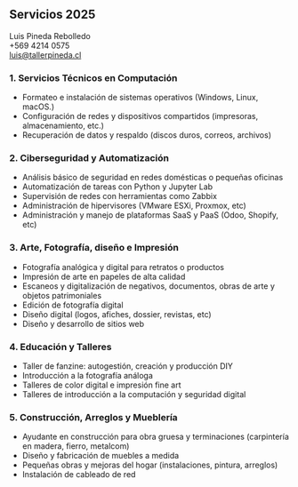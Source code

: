 <!--
**luispinedare/luispinedare** is a ✨ _special_ ✨ repository because its `README.md` (this file) appears on your GitHub profile.

Here are some ideas to get you started:

- 🔭 I’m currently working on ...
- 🌱 I’m currently learning ...
- 👯 I’m looking to collaborate on ...
- 🤔 I’m looking for help with ...
- 💬 Ask me about ...
- 📫 How to reach me: ...
- 😄 Pronouns: ...
- ⚡ Fun fact: ...
-->

## Servicios 2025
Luis Pineda Rebolledo<br/>
+569 4214 0575<br/>
luis@tallerpineda.cl

### 1. Servicios Técnicos en Computación
-	Formateo e instalación de sistemas operativos (Windows, Linux, macOS.)
-	Configuración de redes y dispositivos compartidos (impresoras, almacenamiento, etc.)
-	Recuperación de datos y respaldo (discos duros, correos, archivos)

### 2. Ciberseguridad y Automatización
-	Análisis básico de seguridad en redes domésticas o pequeñas oficinas
-	Automatización de tareas con Python y Jupyter Lab
-	Supervisión de redes con herramientas como Zabbix 
-	Administración de hipervisores (VMware ESXi, Proxmox, etc)
-	Administración y manejo de plataformas SaaS y PaaS (Odoo, Shopify, etc)

### 3. Arte, Fotografía, diseño e Impresión
-	Fotografía analógica y digital para retratos o productos
-	Impresión de arte en papeles de alta calidad
-	Escaneos y digitalización de negativos, documentos, obras de arte y objetos patrimoniales
-	Edición de fotografía digital
-	Diseño digital (logos, afiches, dossier, revistas, etc)
-	Diseño y desarrollo de sitios web

### 4. Educación y Talleres
-	Taller de fanzine: autogestión, creación y producción DIY
-	Introducción a la fotografía análoga
-	Talleres de color digital e impresión fine art
-	Talleres de introducción a la computación y seguridad digital

### 5. Construcción, Arreglos y Mueblería
-	Ayudante en construcción para obra gruesa y terminaciones (carpintería en madera, fierro, metalcom)
-	Diseño y fabricación de muebles a medida
-	Pequeñas obras y mejoras del hogar (instalaciones, pintura, arreglos)
-	Instalación de cableado de red
